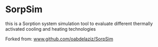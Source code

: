 # SorpSim
this is a Sorption system simulation tool to evaluate different thermally activated cooling and heating technologies

Forked from: www.github.com/oabdelaziz/SorpSim